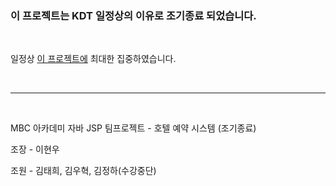 ### 이 프로젝트는 KDT 일정상의 이유로 조기종료 되었습니다.

<br>

일정상 [이 프로젝트에](https://github.com/LeeHyunWoo2/KIN-Web) 최대한 집중하였습니다.

<br>

---

<br>

MBC 아카데미 자바 JSP 팀프로젝트 - 호텔 예약 시스템 (조기종료)

조장 - 이현우

조원 - 김태희, 김우혁, 김정하(수강중단)
